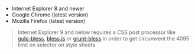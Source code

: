 * Internet Explorer 8 and newer
* Google Chrome (latest version)
* Mozilla Firefox (latest version)

> Internet Explorer 9 and below requires a CSS post processor like [gulp-bless](https://github.com/BlessCSS/gulp-bless), [bless.js](https://github.com/BlessCSS/bless) or [grunt-bless](https://github.com/BlessCSS/grunt-bless) in order to get circumvent the 4095 limit on selector on style sheets


